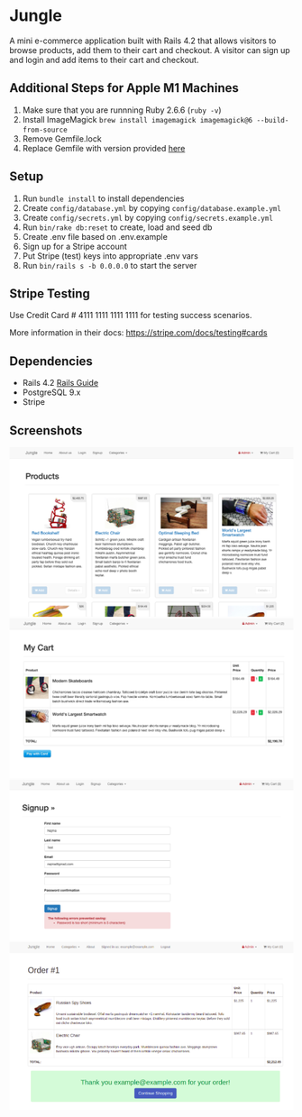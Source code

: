 # Jungle

A mini e-commerce application built with Rails 4.2 that allows visitors to browse products, add them to their cart and checkout. A visitor can sign up and login and add items to their cart and checkout.

## Additional Steps for Apple M1 Machines

1. Make sure that you are runnning Ruby 2.6.6 (`ruby -v`)
1. Install ImageMagick `brew install imagemagick imagemagick@6 --build-from-source`
2. Remove Gemfile.lock
3. Replace Gemfile with version provided [here](https://gist.githubusercontent.com/FrancisBourgouin/831795ae12c4704687a0c2496d91a727/raw/ce8e2104f725f43e56650d404169c7b11c33a5c5/Gemfile)

## Setup

1. Run `bundle install` to install dependencies
2. Create `config/database.yml` by copying `config/database.example.yml`
3. Create `config/secrets.yml` by copying `config/secrets.example.yml`
4. Run `bin/rake db:reset` to create, load and seed db
5. Create .env file based on .env.example
6. Sign up for a Stripe account
7. Put Stripe (test) keys into appropriate .env vars
8. Run `bin/rails s -b 0.0.0.0` to start the server

## Stripe Testing

Use Credit Card # 4111 1111 1111 1111 for testing success scenarios.

More information in their docs: <https://stripe.com/docs/testing#cards>

## Dependencies

* Rails 4.2 [Rails Guide](http://guides.rubyonrails.org/v4.2/)
* PostgreSQL 9.x
* Stripe

## Screenshots
!["Shop"](https://github.com/ntechd/jungle-rails/blob/master/docs/home_page.png)
!["Cart"](https://github.com/ntechd/jungle-rails/blob/master/docs/cart.png)
!["Error"](https://github.com/ntechd/jungle-rails/blob/master/docs/error.png)
!["Order Placed"](https://github.com/ntechd/jungle-rails/blob/master/docs/order_placed.png)
